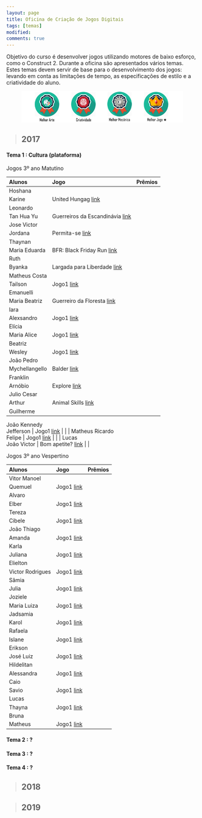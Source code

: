 ```yaml
---
layout: page
title: Oficina de Criação de Jogos Digitais
tags: [temas]
modified: 
comments: true
---
```


Objetivo do curso é desenvolver jogos utilizando motores de baixo esforço, como o Construct 2. Durante a oficina são apresentados vários temas. Estes temas devem servir de base para o desenvolvimento dos jogos: levando em conta as limitações de tempo, as especificações de estilo e a criatividade do aluno.  

<figure>
  <a title="Prêmios"><img src="/images/oficina/premios.png"></a>
</figure>

> ## 2017

#### Tema 1 : Cultura (plataforma)

Jogos 3º ano Matutino  

| Alunos | Jogo | Prêmios |
| :-------------  | :-------------  | :---: |
| Hoshana  
  Karine | United Hungag [link](.github.io/) |  |
| Leonardo  
  Tan Hua Yu | Guerreiros da Escandinávia [link]() |  |
| Jose Victor  
Jordana | Permita-se [link]() |  |
| Thaynan  
  Maria Eduarda | BFR: Black Friday Run [link]() |  |
| Ruth 
  Byanka | Largada para Liberdade [link]() |  |
| Matheus Costa  
  Tailson | Jogo1 [link]() |  |
| Emanuelli  
  Maria Beatriz | Guerreiro da Floresta [link]() |  |
| Iara  
  Alexsandro | Jogo1 [link]() |  |
| Elícia   
  Maria Alice | Jogo1 [link]() |  |
| Beatriz  
  Wesley | Jogo1 [link]() |  |
| João Pedro  
  Mychellangello | Balder [link]() |  |
| Franklin  
  Arnóbio | Explore [link]() |  |
| Julio Cesar  
  Arthur | Animal Skills [link](reiarthursr.github.io/Animal%20Skills) |  |
| Guilherme  
  João Kennedy  
  Jefferson | Jogo1 [link]() |  |
| Matheus Ricardo  
  Felipe | Jogo1 [link]() |  |
| Lucas  
  João Victor | Bom apetite? [link]() |  |

Jogos 3º ano Vespertino  

| Alunos | Jogo | Prêmios |
|:------------- |:-------------|:---:|
| Vitor Manoel  
  Quemuel | Jogo1 [link]() |  |
| Alvaro  
  Elber | Jogo1 [link]() |  |
| Tereza  
  Cibele | Jogo1 [link]() |  |
| João Thiago  
  Amanda | Jogo1 [link]() |  |
| Karla  
  Juliana | Jogo1 [link]() |  |
| Elielton  
  Victor Rodrigues | Jogo1 [link]() |  |
| Sâmia  
  Julia | Jogo1 [link]() |  |
| Joziele  
  Maria Luiza | Jogo1 [link]() |  |
| Jadsamia  
  Karol | Jogo1 [link]() |  |
| Rafaela  
  Islane | Jogo1 [link]() |  |
| Erikson  
  José Luiz | Jogo1 [link]() |  |
| Hildelitan  
  Alessandra | Jogo1 [link]() |  |
| Caio  
  Savio | Jogo1 [link]() |  |
| Lucas  
  Thayna | Jogo1 [link]() |  |
| Bruna  
  Matheus | Jogo1 [link]() |  |
  
#### Tema 2 : ?

#### Tema 3 : ? 

#### Tema 4 : ?
  
> ## 2018


> ## 2019

